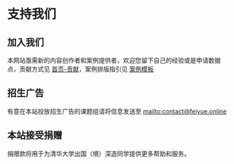 # 支持我们

## 加入我们

本网站亟需新的内容创作者和案例提供者，欢迎您留下自己的经验或是申请数据点，贡献方式见 [首页-贡献](../../#3)，案例排版指引见 [案例模板](../../cases/example/)

## 招生广告

有意在本站投放招生广告的课题组请将信息发送至 <mailto:contact@feiyue.online>

## 本站接受捐赠

捐赠款将用于为清华大学出国（境）深造同学提供更多帮助和服务。
